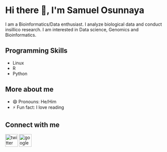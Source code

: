 # Hi there 👋, I'm Samuel Osunnaya

I am a Bioinformatics/Data enthusiast. I analyze biological data and conduct insillico research. I am interested in Data science, Genomics and Bioinformatics.

## Programming Skills
* Linux
* R
* Python

## More about me
- 😄 Pronouns: He/Him 
- ⚡ Fun fact: I love reading 

## Connect with me
[<img src='https://cdn.jsdelivr.net/npm/simple-icons@3.0.1/icons/twitter.svg' alt='twitter' height='40'>](https://twitter.com/osunnayasamuel)  [<img src='https://cdn.jsdelivr.net/npm/simple-icons@3.0.1/icons/google.svg' alt='google' height='40'>](<osunnayasammy@gmail.com>)  
